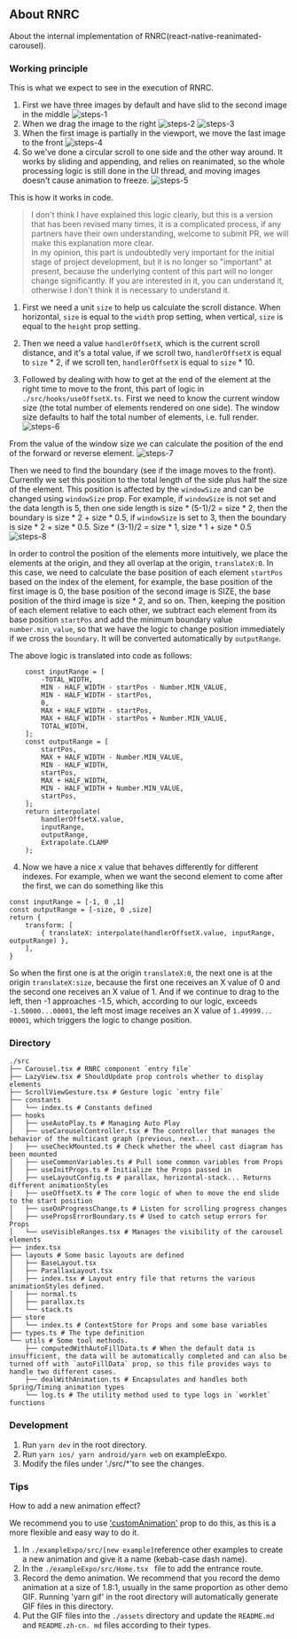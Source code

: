 ## About RNRC
About the internal implementation of RNRC(react-native-reanimated-carousel).

### Working principle
This is what we expect to see in the execution of RNRC.

1. First we have three images by default and have slid to the second image in the middle
![steps-1](./assets/steps-1.png)
2. When we drag the image to the right
![steps-2](./assets/steps-2.png)
![steps-3](./assets/steps-3.png)
3. When the first image is partially in the viewport, we move the last image to the front
![steps-4](./assets/steps-4.png)
4. So we've done a circular scroll to one side and the other way around. It works by sliding and appending, and relies on reanimated, so the whole processing logic is still done in the UI thread, and moving images doesn't cause animation to freeze.
![steps-5](./assets/steps-5.png)

This is how it works in code.

> I don't think I have explained this logic clearly, but this is a version that has been revised many times, it is a complicated process, if any partners have their own understanding, welcome to submit PR, we will make this explanation more clear.  
> In my opinion, this part is undoubtedly very important for the initial stage of project development, but it is no longer so "important" at present, because the underlying content of this part will no longer change significantly. If you are interested in it, you can understand it, otherwise I don't think it is necessary to understand it.  

1. First we need a unit `size` to help us calculate the scroll distance. When horizontal, `size` is equal to the `width` prop setting, when vertical, `size` is equal to the `height` prop setting.

2. Then we need a value `handlerOffsetX`, which is the current scroll distance, and it's a total value, if we scroll two, `handlerOffsetX` is equal to `size` * 2, if we scroll ten, `handlerOffsetX` is equal to `size` * 10.

3. Followed by dealing with how to get at the end of the element at the right time to move to the front, this part of logic in `./src/hooks/useOffsetX.ts`. First we need to know the current window size (the total number of elements rendered on one side). The window size defaults to half the total number of elements, i.e. full render.
![steps-6](./assets/steps-6.jpg)

From the value of the window size we can calculate the position of the end of the forward or reverse element.
![steps-7](./assets/steps-7.jpg)

Then we need to find the boundary (see if the image moves to the front). Currently we set this position to the total length of the side plus half the size of the element. This position is affected by the `windowSize` and can be changed using `windowSize` prop. For example, if `windowSize` is not set and the data length is 5, then one side length is size * (5-1)/2 = size * 2, then the boundary is size * 2 + size * 0.5, if `windowSize` is set to 3, then the boundary is size * 2 + size * 0.5. Size * (3-1)/2 = size * 1, size * 1 + size * 0.5
![steps-8](./assets/steps-8.jpeg)

In order to control the position of the elements more intuitively, we place the elements at the origin, and they all overlap at the origin, `translateX:0`. In this case, we need to calculate the base position of each element `startPos` based on the index of the element, for example, the base position of the first image is 0, the base position of the second image is SIZE, the base position of the third image is size * 2, and so on. Then, keeping the position of each element relative to each other, we subtract each element from its base position `startPos` and add the minimum boundary value `number.min_value`, so that we have the logic to change position immediately if we cross the `boundary`. It will be converted automatically by `outputRange`.

The above logic is translated into code as follows:

```tsx
    const inputRange = [
        -TOTAL_WIDTH,
        MIN - HALF_WIDTH - startPos - Number.MIN_VALUE,
        MIN - HALF_WIDTH - startPos,
        0,
        MAX + HALF_WIDTH - startPos,
        MAX + HALF_WIDTH - startPos + Number.MIN_VALUE,
        TOTAL_WIDTH,
    ];
    const outputRange = [
        startPos,
        MAX + HALF_WIDTH - Number.MIN_VALUE,
        MIN - HALF_WIDTH,
        startPos,
        MAX + HALF_WIDTH,
        MIN - HALF_WIDTH + Number.MIN_VALUE,
        startPos,
    ];
    return interpolate(
        handlerOffsetX.value,
        inputRange,
        outputRange,
        Extrapolate.CLAMP
    );
```

4. Now we have a nice x value that behaves differently for different indexes. For example, when we want the second element to come after the first, we can do something like this
```tsx
const inputRange = [-1, 0 ,1]
const outputRange = [-size, 0 ,size]
return {
    transform: [
        { translateX: interpolate(handlerOffsetX.value, inputRange, outputRange) },
    ],
}
```
So when the first one is at the origin `translateX:0`, the next one is at the origin `translateX:size`, because the first one receives an X value of 0 and the second one receives an X value of 1. And if we continue to drag to the left, then -1 approaches -1.5, which, according to our logic, exceeds `-1.50000...00001`, the left most image receives an X value of `1.49999... 00001`, which triggers the logic to change position.

### Directory
```
./src
├── Carousel.tsx # RNRC component `entry file`
├── LazyView.tsx # ShouldUpdate prop controls whether to display elements
├── ScrollViewGesture.tsx # Gesture logic `entry file`
├── constants
│   └── index.ts # Constants defined
├── hooks
│   ├── useAutoPlay.ts # Managing Auto Play
│   ├── useCarouselController.tsx # The controller that manages the behavior of the multicast graph (previous, next...)
│   ├── useCheckMounted.ts # Check whether the wheel cast diagram has been mounted
│   ├── useCommonVariables.ts # Pull some common variables from Props
│   ├── useInitProps.ts # Initialize the Props passed in
│   ├── useLayoutConfig.ts # parallax, horizontal-stack... Returns different animationStyles
│   ├── useOffsetX.ts # The core logic of when to move the end slide to the start position
│   ├── useOnProgressChange.ts # Listen for scrolling progress changes
│   ├── usePropsErrorBoundary.ts # Used to catch setup errors for Props
│   └── useVisibleRanges.tsx # Manages the visibility of the carousel elements
├── index.tsx
├── layouts # Some basic layouts are defined
│   ├── BaseLayout.tsx
│   ├── ParallaxLayout.tsx
│   ├── index.tsx # Layout entry file that returns the various animationStyles defined.
│   ├── normal.ts
│   ├── parallax.ts
│   └── stack.ts
├── store
│   └── index.ts # ContextStore for Props and some base variables
├── types.ts # The type definition
└── utils # Some tool methods.
    ├── computedWithAutoFillData.ts # When the default data is insufficient, the data will be automatically completed and can also be turned off with `autoFillData` prop, so this file provides ways to handle two different cases.
    ├── dealWithAnimation.ts # Encapsulates and handles both Spring/Timing animation types
    └── log.ts # The utility method used to type logs in `worklet` functions
```

### Development
1. Run `yarn dev` in the root directory.
2. Run `yarn ios/ yarn android/yarn web` on exampleExpo.
3. Modify the files under './src/*'to see the changes.

### Tips
How to add a new animation effect?

We recommend you to use ['customAnimation'](./custom-animation.zh-cn.md) prop to do this, as this is a more flexible and easy way to do it.

1. In `./exampleExpo/src/[new example]`reference other examples to create a new animation and give it a name (kebab-case dash name).
2. In the `./exampleExpo/src/Home.tsx ` file to add the entrance route.
3. Record the demo animation. We recommend that you record the demo animation at a size of 1.8:1, usually in the same proportion as other demo GIF. Running 'yarn gif' in the root directory will automatically generate GIF files in this directory.
4. Put the GIF files into the `./assets` directory and update the `README.md` and `README.zh-cn. md` files according to their types.